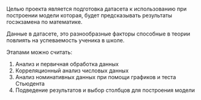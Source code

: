 Целью проекта является подготовка датасета к использованию при построении модели которая,
будет предсказывать результаты госэкзамена по математике.

Данные в датасете, это разнообразные факторы способные в теории повлиять на успеваемость
ученика в школе.

Этапами можно считать:
1. Анализ и первичная обработка данных
2. Корреляционный анализ числовых данных
3. Анализ номинативных данных при помощи графиков и теста Стьюдента
4. Подведение результатов и выбор столбцов для построения модели
